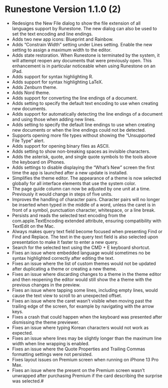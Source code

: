 # Runestone Version 1.1.0 (2)	

- Redesigns the New File dialog to show the file extension of all languages support by Runestone. The new dialog can also be used to set the text encoding and line endings.
- Adds two new app icons: Blueprint and Rainbow.
- Adds “Constrain Width” setting under Lines setting. Enable the new setting to assign a maximum width to the editor.
- Adds state restoration. When Runestone is terminated by the system, it will attempt reopen any documents that were previously open. This enhancement is in particular noticeable when using Runestone on an iPad.
- Adds support for syntax highlighting R.
- Adds support for syntax highlighting LaTeX.
- Adds Zenburn theme.
- Adds Nord theme.
- Adds support for converting the line endings of a document.
- Adds setting to specify the default text encoding to use when creating new documents.
- Adds support for automatically detecting the line endings of a document and using those when adding new lines.
- Adds setting to specify the default line endings to use when creating new documents or when the line endings could not be detected.
- Supports opening more file types without showing the “Unsupported File Type” alert.
- Adds support for opening binary files as ASCII.
- Adds setting to show non-breaking spaces as invisible characters.
- Adds the asterisk, quote, and single quote symbols to the tools above the keyboard on iPhones.
- Adds settings to disable displaying the “What’s New” screen the first time the app is launched after a new update is installed.
- Simplifies the theme editor. The appearance of a theme is now selected globally for all interface elements that use the system color.
- The page guide column can now be adjusted by one unit at a time. Previously it would change in steps of five units.
- Improves the handling of character pairs. Character pairs will no longer be inserted when typed in the middle of a word, unless the caret is in front of a symbol, punctuation character, whitespace, or a line break.
- Persists and reads the selected text encoding from the com.apple.TextEncoding extended attribute, ensuring compatibility with TextEdit on the Mac.
- Always makes query text field become focused when presenting Find or Find and Replace. The text in the query text field is also selected upon presentation to make it faster to enter a new query.
- Search for the selected text using the CMD + E keyboard shortcut.
- Fixes an issue where embedded language would sometimes no be syntax highlighted correctly after editing the text.
- Fixes an issue where the list of custom themes would not be updated after duplicating a theme or creating a new theme.
- Fixes an issue where discarding changes to a theme in the theme editor and then reopening the editor would still show the a theme with the previous changes in the preview.
- Fixes an issue where tapping some lines, including empty lines, would cause the text view to scroll to an unexpected offset.
- Fixes an issue where the caret wasn’t visible when moving past the trailing edge of the screen, for example by navigating with the arrow keys.
- Fixes a crash that could happen when the keyboard was presented after dismissing the theme previewer.
- Fixes an issue where typing Korean characters would not work as expected.
- Fixes an issue where lines may be slightly longer than the maximum line width when line wrapping is enabled.
- Fixes an issue where the Quote Properties and Trailing Commas formatting settings were not persisted.
- Fixes layout issues on Premium screen when running on iPhone 13 Pro Max.
- Fixes an issue where the present on the Premium screen wasn’t unwrapped after purchasing Premium if the card describing the surprise was selected.# 